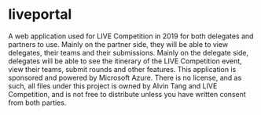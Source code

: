 # liveportal
A web application used for LIVE Competition in 2019 for both delegates and partners to use. Mainly on the partner side, they will be able to view delegates, their teams and their submissions. Mainly on the delegate side, delegates will be able to see the itinerary of the LIVE Competition event, view their teams, submit rounds and other features. This application is sponsored and powered by Microsoft Azure. There is no license, and as such, all files under this project is owned by Alvin Tang and LIVE Competition, and is not free to distribute unless you have written consent from both parties.
